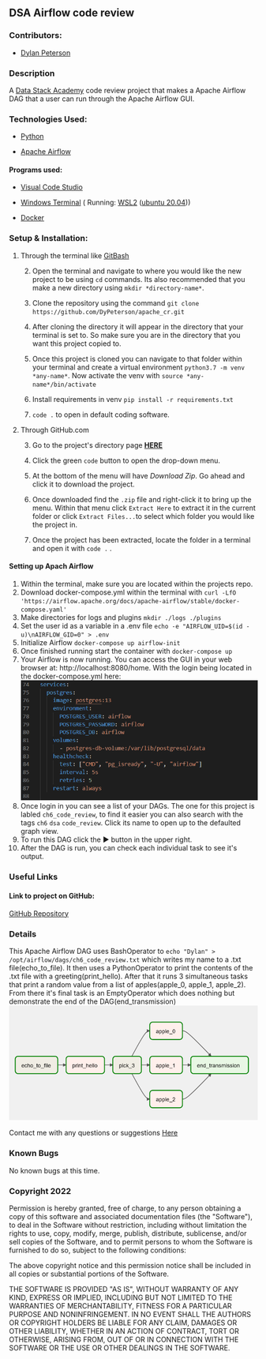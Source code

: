 ## DSA Airflow code review

###  Contributors:

- [Dylan Peterson](https://github.com/DyPeterson)

###  Description

A [Data Stack Academy](https://www.datastack.academy/) code review project that makes a Apache Airflow DAG that a user can run through the Apache Airflow GUI. 

###  Technologies Used:

- [Python](https://www.python.org/)

- [Apache Airflow](https://airflow.apache.org/)

####  Programs used:

- [Visual Code Studio](https://code.visualstudio.com/)

- [Windows Terminal](https://apps.microsoft.com/store/detail/windows-terminal/9N0DX20HK701?hl=en-us&gl=US) ( Running: [WSL2](https://docs.microsoft.com/en-us/windows/wsl/install) ([ubuntu 20.04](https://releases.ubuntu.com/20.04/)))

- [Docker](https://www.docker.com/)

###  Setup & Installation:

1. Through the terminal like [GitBash](https://git-scm.com/downloads)

	2. Open the terminal and navigate to where you would like the new project to be using `cd` commands. Its also recommended that you make a new directory using `mkdir *directory-name*`.

	3. Clone the repository using the command `git clone https://github.com/DyPeterson/apache_cr.git`

	4. After cloning the directory it will appear in the directory that your terminal is set to. So make sure you are in the directory that you want this project copied to.

	5. Once this project is cloned you can navigate to that folder within your terminal and create a virtual environment `python3.7 -m venv *any-name*`. Now activate the venv with `source *any-name*/bin/activate`

	6. Install requirements in venv `pip install -r requirements.txt`

	7. `code .` to open in default coding software.

2. Through GitHub.com

	3. Go to the project's directory page **[HERE](https://github.com/DyPeterson/bigquery_cr.git)**

	4. Click the green `code` button to open the drop-down menu.

	5. At the bottom of the menu will have *Download Zip*. Go ahead and click it to download the project.

	6. Once downloaded find the `.zip` file and right-click it to bring up the menu. Within that menu click `Extract Here` to extract it in the current folder or click `Extract Files...`to select which folder you would like the project in.

	7. Once the project has been extracted, locate the folder in a terminal and open it with `code .` .

#### Setting up Apach Airflow

1. Within the terminal, make sure you are located within the projects repo. 
2. Download docker-compose.yml within the terminal with `curl -LfO 'https://airflow.apache.org/docs/apache-airflow/stable/docker-compose.yaml'`
3. Make directories for logs and plugins `mkdir ./logs ./plugins`
4. Set the user id as a variable in a .env file `echo -e "AIRFLOW_UID=$(id -u)\nAIRFLOW_GID=0" > .env`
5. Initialize Airflow `docker-compose up airflow-init`
6. Once finished running start the container with `docker-compose up`
7. Your Airflow is now running. You can access the GUI in your web browser at: http://localhost:8080/home. With the login being located in the docker-compose.yml here: ![displays docker-compose.yml section that has login details](img/airflow-login.png)
8. Once login in you can see a list of your DAGs. The one for this project is labled `ch6_code_review`, to find it easier you can also search with the tags `ch6` `dsa` `code_review`. Click its name to open up to the defaulted graph view.
9. To run this DAG click the ► button in the upper right. 
10. After the DAG is run, you can check each individual task to see it's output. 


###  Useful Links

####  Link to project on GitHub:

[GitHub Repository](https://github.com/DyPeterson/bigquery_cr)

###  Details
This Apache Airflow DAG uses BashOperator to `echo "Dylan" > /opt/airflow/dags/ch6_code_review.txt` which writes my name to a .txt file(echo_to_file). It then uses a PythonOperator to print the contents of the .txt file with a greeting(print_hello). After that it runs 3 simultaneous tasks that print a random value from a list of apples(apple_0, apple_1, apple_2). From there it's final task is an EmptyOperator which does nothing but demonstrate the end of the DAG(end_transmission)
![image of Direct Acyclic Graph](img/dag-diagram.png)

Contact me with any questions or suggestions [Here](dylan.peterson17@gmail.com)

###  Known Bugs

No known bugs at this time.

###  Copyright 2022

Permission is hereby granted, free of charge, to any person obtaining a copy of this software and associated documentation files (the "Software"), to deal in the Software without restriction, including without limitation the rights to use, copy, modify, merge, publish, distribute, sublicense, and/or sell copies of the Software, and to permit persons to whom the Software is furnished to do so, subject to the following conditions:

The above copyright notice and this permission notice shall be included in all copies or substantial portions of the Software.

THE SOFTWARE IS PROVIDED "AS IS", WITHOUT WARRANTY OF ANY KIND, EXPRESS OR IMPLIED, INCLUDING BUT NOT LIMITED TO THE WARRANTIES OF MERCHANTABILITY, FITNESS FOR A PARTICULAR PURPOSE AND NONINFRINGEMENT. IN NO EVENT SHALL THE AUTHORS OR COPYRIGHT HOLDERS BE LIABLE FOR ANY CLAIM, DAMAGES OR OTHER LIABILITY, WHETHER IN AN ACTION OF CONTRACT, TORT OR OTHERWISE, ARISING FROM, OUT OF OR IN CONNECTION WITH THE SOFTWARE OR THE USE OR OTHER DEALINGS IN THE SOFTWARE.